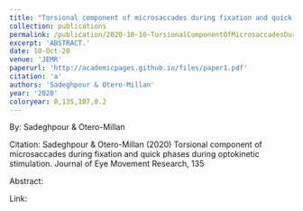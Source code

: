 ```yaml
---
title: "Torsional component of microsaccades during fixation and quick phases during optokinetic stimulation"
collection: publications
permalink: /publication/2020-10-10-TorsionalComponentOfMicrosaccadesDuringFixationAndQuickPhasesDu
excerpt: 'ABSTRACT.'
date: 10-Oct-20
venue: 'JEMR'
paperurl: 'http://academicpages.github.io/files/paper1.pdf'
citation: 'a'
authors: 'Sadeghpour & Otero-Millan'
year: '2020'
coloryear: 0,135,107,0.2
---
```


By: Sadeghpour & Otero-Millan

Citation: Sadeghpour & Otero-Millan (2020) Torsional component of microsaccades during fixation and quick phases during optokinetic stimulation. Journal of Eye Movement Research, 135

Abstract: 

Link: 
